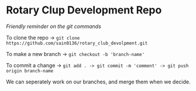 # Rotary Clup Development Repo
*Friendly reminder on the git commands*

To clone the repo -> `git clone https://github.com/sain0136/rotary_club_devolpment.git`

To make a new branch -> `git checkout -b 'branch-name'`

To commit a change -> `git add . -> git commit -m 'comment' -> git push origin branch-name`

We can seperately work on our branches, and merge them when we decide.